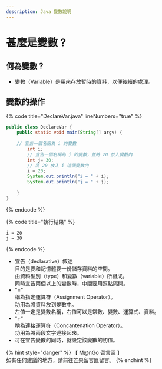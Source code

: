 ```yaml
---
description: Java 變數說明
---
```


# 甚麼是變數 ?

## 何為變數 ?

* 變數（Variable）是用來存放暫時的資料，以便後續的處理。

## 變數的操作

{% code title="DeclareVar.java" lineNumbers="true" %}
```java
public class DeclareVar {
    public static void main(String[] argv) {
    
    // 宣告一個名稱為 i 的變數
        int i;
        // 宣告一個名稱為 j 的變數，並將 20 放入變數內
        int j= 30;
        // 將 20 放入 i 這個變數內
        i = 20;
        System.out.println("i = " + i);
        System.out.println("j = " + j);
        
    }
}
```
{% endcode %}

{% code title="執行結果" %}
```
i = 20
j = 30
```
{% endcode %}

* 宣告（declarative）敘述\
  目的是要和記憶體要一份儲存資料的空間。\
  由資料型別（type）和變數（variable）所組成。\
  同時宣告兩個以上的變數時，中間要用逗點隔開。
* "="\
  稱為指定運算符（Assignment Operator）。\
  功用為將資料放到變數中。\
  左值一定是變數名稱，右值可以是常數、變數、運算式、資料。
* "+"\
  稱為連接運算符（Concantenation Operator）。\
  功用為將兩段文字連接起來。
* 可在宣告變數的同時，就設定該變數的初值。

{% hint style="danger" %}
【 M@nGo 留言區 】\
如有任何建議的地方，請前往芒果留言區留言。
{% endhint %}
